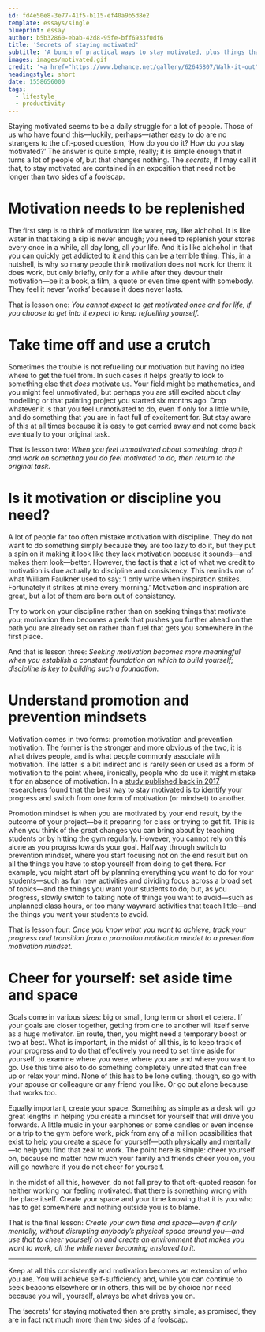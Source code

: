 ```yaml
---
id: fd4e50e8-3e77-41f5-b115-ef40a9b5d8e2
template: essays/single
blueprint: essay
author: b5b32860-ebab-42d8-95fe-bff6933f0df6
title: 'Secrets of staying motivated'
subtitle: 'A bunch of practical ways to stay motivated, plus things that do not work. Fair warning: there is no magic potion in this essay.'
images: images/motivated.gif
credit: '<a href="https://www.behance.net/gallery/62645807/Walk-it-out">Marcus Rudzok</a>'
headingstyle: short
date: 1558656000
tags:
  - lifestyle
  - productivity
---
```

Staying motivated seems to be a daily struggle for a lot of people. Those of us who have found this—luckily, perhaps—rather easy to do are no strangers to the oft-posed question, ‘How do you do it? How do you stay motivated?’ The answer is quite simple, really; it is simple enough that it turns a lot of people of, but that changes nothing. The *secrets*, if I may call it that, to stay motivated are contained in an exposition that need not be longer than two sides of a foolscap.

<h1 class="text-center">Motivation needs to be replenished</h1>

The first step is to think of motivation like water, nay, like alchohol. It is like water in that taking a sip is never enough; you need to replenish your stores every once in a while, all day long, all your life. And it is like alchohol in that you can quickly get addicted to it and this can be a terrible thing. This, in a nutshell, is why so many people think motivation does not work for them: it does work, but only briefly, only for a while after they devour their motivation—be it a book, a film, a quote or even time spent with somebody. They feel it never ‘works’ because it does never lasts.

That is lesson one: *You cannot expect to get motivated once and for life, if you choose to get into it expect to keep refuelling yourself.*

<h1 class="text-center">Take time off and use a crutch</h1>

Sometimes the trouble is not refuelling our motivation but having no idea where to get the fuel from. In such cases it helps greatly to look to something else that *does* motivate us. Your field might be mathematics, and you might feel unmotivated, but perhaps you are still excited about clay modelling or that painting project you started six months ago. Drop whatever it is that you feel unmotivated to do, even if only for a little while, and do something that you are in fact full of excitement for. But stay aware of this at all times because it is easy to get carried away and not come back eventually to your original task.

That is lesson two: *When you feel unmotivated about something, drop it and work on somethng you do feel motivated to do, then return to the original task.*

<h1 class="text-center">Is it motivation or discipline you need?</h1>

A lot of people far too often mistake motivation with discipline. They do not want to do something simply because they are too lazy to do it, but they put a spin on it making it look like they lack motivation because it sounds—and makes them look—better. However, the fact is that a lot of what we credit to motivation is due actually to discipline and consistency. This reminds me of what William Faulkner used to say: ‘I only write when inspiration strikes. Fortunately it strikes at nine every morning.’ Motivation and inspiration are great, but a lot of them are born out of consistency.

Try to work on your discipline rather than on seeking things that motivate you; motivation then becomes a perk that pushes you further ahead on the path you are already set on rather than fuel that gets you somewhere in the first place.

And that is lesson three: *Seeking motivation becomes more meaningful when you establish a constant foundation on which to build yourself; discipline is key to building such a foundation.*

<h1 class="text-center">Understand promotion and prevention mindsets</h1>

Motivation comes in two forms: promotion motivation and prevention motivation. The former is the stronger and more obvious of the two, it is what drives people, and is what people commonly associate with motivation. The latter is a bit indirect and is rarely seen or used as a form of motivation to the point where, ironically, people who do use it might mistake it for an absence of motivation. In a [study published back in 2017](https://www.sciencedaily.com/releases/2017/04/170403151140.htm) researchers found that the best way to stay motivated is to identify your progress and switch from one form of motivation (or mindset) to another.

Promotion mindset is when you are motivated by your end result, by the outcome of your project—be it preparing for class or trying to get fit. This is when you think of the great changes you can bring about by teaching students or by hitting the gym regularly. However, you cannot rely on this alone as you progrss towards your goal. Halfway through switch to prevention mindset, where you start focusing not on the end result but on all the things you have to stop yourself from doing to get there. For example, you might start off by planning everything you want to do for your students—such as fun new activities and dividing focus across a broad set of topics—and the things you want your students to do; but, as you progress, slowly switch to taking note of things you want to avoid—such as unplanned class hours, or too many wayward activities that teach little—and the things you want your students to avoid.

That is lesson four: *Once you know what you want to achieve, track your progress and transition from a promotion motivation mindet to a prevention motivation mindset.*

<h1 class="text-center">Cheer for yourself: set aside time and space</h1>

Goals come in various sizes: big or small, long term or short et cetera. If your goals are closer together, getting from one to another will itself serve as a huge motivator. En route, then, you might need a temporary boost or two at best. What is important, in the midst of all this, is to keep track of your progress and to do that effectively you need to set time aside for yourself, to examine where you were, where you are and where you want to go. Use this time also to do something completely unrelated that can free up or relax your mind. None of this has to be lone outing, though, so go with your spouse or colleagure or any friend you like. Or go out alone because that works too.

Equally important, create your space. Something as simple as a desk will go great lengths in helping you create a mindset for yourself that will drive you forwards. A little music in your earphones or some candles or even incense or a trip to the gym before work, pick from any of a million possibilities that exist to help you create a space for yourself—both physically and mentally—to help you find that zeal to work. The point here is simple: cheer yourself on, because no matter how much your family and friends cheer you on, you will go nowhere if you do not cheer for yourself.

In the midst of all this, however, do not fall prey to that oft-quoted reason for neither working nor feeling motivated: that there is something wrong with the place itself. Create your space and your time knowing that it is you who has to get somewhere and nothing outside you is to blame.

That is the final lesson: *Create your own time and space—even if only mentally, without disrupting anybody’s physical space around you—and use that to cheer yourself on and create an environment that makes you want to work, all the while never becoming enslaved to it.*

***

Keep at all this consistently and motivation becomes an extension of who you are. You will achieve self-sufficiency and, while you can continue to seek beacons elsewhere or in others, this will be by choice nor need because you will, yourself, always be what drives you on.

The ‘secrets’ for staying motivated then are pretty simple; as promised, they are in fact not much more than two sides of a foolscap.

